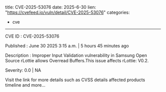  
title: CVE-2025-53076
date: 2025-6-30
lien: "https://cvefeed.io/vuln/detail/CVE-2025-53076"
categories:
  - cve
---

CVE ID : CVE-2025-53076

Published :  June 30
2025
3:15 a.m. | 5 hours
45 minutes ago

Description : Improper Input Validation vulnerability in Samsung Open Source rLottie allows Overread Buffers.This issue affects rLottie: V0.2.

Severity: 0.0 | NA

Visit the link for more details
such as CVSS details
affected products
timeline
and more...
